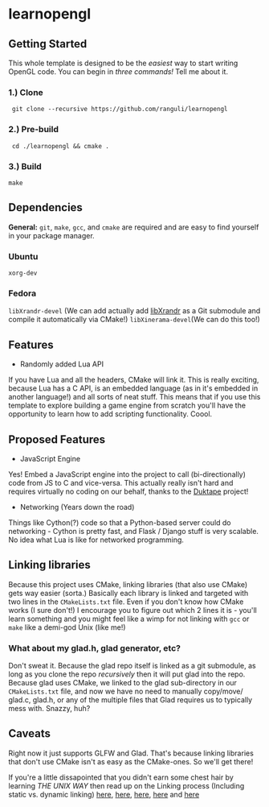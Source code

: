 # learnopengl

## Getting Started
This whole template is designed to be the _easiest_ way to start writing OpenGL code. You can begin in _three commands!_ Tell me about it.

### 1.) Clone
``` git clone --recursive https://github.com/ranguli/learnopengl```

### 2.) Pre-build
``` cd ./learnopengl && cmake .```

### 3.) Build 
``` make ```

## Dependencies
__General:__ ```git```, ```make```, ```gcc```, and ```cmake``` are required and are easy to find yourself in your package manager.

### Ubuntu
```xorg-dev```

### Fedora
 ```libXrandr-devel``` (We can add actually add [libXrandr](https://anongit.freedesktop.org/git/xorg/lib/libXrandr.git/) as a Git submodule and compile it automatically via CMake!)
 ```libXinerama-devel```(We can do this too!)

## Features
- Randomly added Lua API 

If you have Lua and all the headers, CMake will link it. This is really exciting, because Lua has a C API, is an embedded language (as in it's embedded in another language!) and all sorts of neat stuff.   This means that if you use this template to explore building a game engine from scratch you'll have the opportunity to learn how to add scripting functionality. Coool.

## Proposed Features
- JavaScript Engine

Yes! Embed a JavaScript engine into the project to call (bi-directionally) code from JS to C and vice-versa. This actually really isn't hard and requires virtually no coding on our behalf, thanks to the [Duktape](https://github.com/svaarala/duktape) project!  

- Networking (Years down the road)

Things like Cython(?) code so that a Python-based server could do networking - Cython is pretty fast, and Flask / Django stuff is very scalable. No idea what Lua is like for networked programming. 

## Linking libraries
Because this project uses CMake, linking libraries (that also use CMake) gets way easier (sorta.) Basically each library is linked and targeted with two lines in the ```CMakeLists.txt``` file. Even if you don't know how CMake works (I sure don't!) I encourage you to figure out which 2 lines it is - you'll learn something and you might feel like a wimp for not linking with ```gcc``` or ```make``` like a demi-god Unix (like me!)  

### What about my glad.h, glad generator, etc?
Don't sweat it. Because the glad repo itself is linked as a git submodule, as long as you clone the repo _recursively_ then it will put glad into the repo. Because glad uses CMake, we linked to the glad sub-directory in our ```CMakeLists.txt``` file, and now we have no need to manually copy/move/ glad.c, glad.h, or any of the multiple files that Glad requires us to typically mess with. Snazzy, huh?

## Caveats
Right now it just supports GLFW and Glad. That's because linking libraries that don't use CMake isn't as easy as the CMake-ones. So we'll get there! 


If you're a little dissapointed that you didn't earn some chest hair by learning _THE UNIX WAY_ then read up on the Linking process (Including static vs. dynamic linking) [here](https://www3.ntu.edu.sg/home/ehchua/programming/cpp/gcc_make.html), [here](https://gcc.gnu.org/onlinedocs/gcc/Link-Options.html), [here](https://stackoverflow.com/questions/15441877/how-do-i-link-object-files-in-c-fails-with-undefined-symbols-for-architecture), [here](https://hg.libsdl.org/SDL/file/default/docs/README-dynapi.md) and  [here](https://stackoverflow.com/questions/1993390/static-linking-vs-dynamic-linking)

